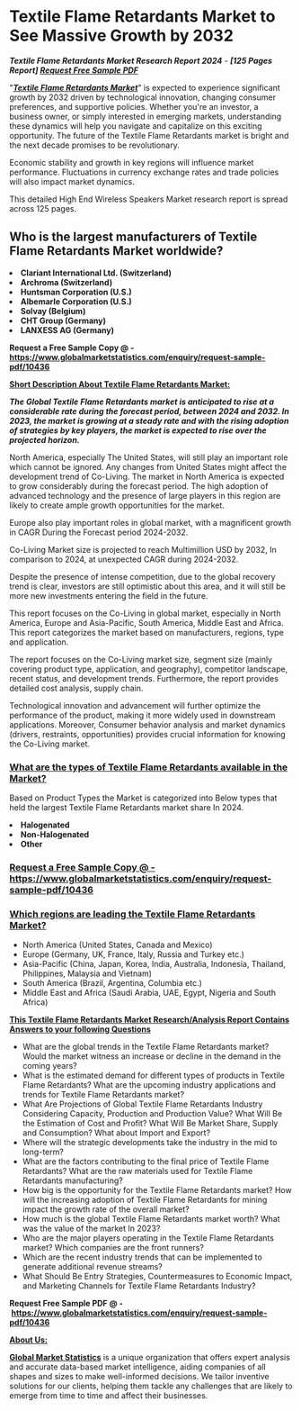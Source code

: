 <h1>Textile Flame Retardants Market to See Massive Growth by 2032</h1><p><em><strong>Textile Flame Retardants Market Research Report 2024</strong></em>&nbsp;-&nbsp;<em><strong>[125 Pages Report] </strong></em><em><strong><a href="https://www.globalmarketstatistics.com/enquiry/request-sample-pdf/10436">Request Free Sample PDF</a></strong></em></p><p>"<a style="font-style: italic; font-weight: bold;" href="https://www.globalmarketstatistics.com/market-reports/textile-flame-retardants-market-10436">Textile Flame Retardants Market</a>" is expected to experience significant growth by 2032 driven by technological innovation, changing consumer preferences, and supportive policies. Whether you're an investor, a business owner, or simply interested in emerging markets, understanding these dynamics will help you navigate and capitalize on this exciting opportunity. The future of the&nbsp;Textile Flame Retardants market is bright and the next decade promises to be revolutionary.</p><p>Economic stability and growth in key regions will influence market performance. Fluctuations in currency exchange rates and trade policies will also impact market dynamics.</p><p>This detailed&nbsp;High End Wireless Speakers Market research report is spread across 125 pages.</p><h2><strong>Who is the largest manufacturers of Textile Flame Retardants Market worldwide?</strong></h2><p><strong><li>Clariant International Ltd. (Switzerland)<li>Archroma (Switzerland)<li>Huntsman Corporation (U.S.)<li>Albemarle Corporation (U.S.)<li>Solvay (Belgium)<li>CHT Group (Germany)<li>LANXESS AG (Germany)</strong></p><p><strong>Request a Free Sample Copy @ - <a href="https://www.globalmarketstatistics.com/enquiry/request-sample-pdf/10436">https://www.globalmarketstatistics.com/enquiry/request-sample-pdf/10436</a></strong></p><p><strong><u>Short Description About Textile Flame Retardants Market:</u></strong></p><p><strong><em>The Global Textile Flame Retardants market is anticipated to rise at a considerable rate during the forecast period, between 2024 and 2032. In 2023, the market is growing at a steady rate and with the rising adoption of strategies by key players, the market is expected to rise over the projected horizon.</em></strong></p><p>North America, especially The United States, will still play an important role which cannot be ignored. Any changes from United States might affect the development trend of Co-Living. The market in North America is expected to grow considerably during the forecast period. The high adoption of advanced technology and the presence of large players in this region are likely to create ample growth opportunities for the market.</p><p>Europe also play important roles in global market, with a magnificent growth in CAGR During the Forecast period 2024-2032.</p><p>Co-Living Market size is projected to reach Multimillion USD by 2032, In comparison to 2024, at unexpected CAGR during 2024-2032.</p><p>Despite the presence of intense competition, due to the global recovery trend is clear, investors are still optimistic about this area, and it will still be more new investments entering the field in the future.</p><p>This report focuses on the Co-Living in global market, especially in North America, Europe and Asia-Pacific, South America, Middle East and Africa. This report categorizes the market based on manufacturers, regions, type and application.</p><p>The report focuses on the Co-Living market size, segment size (mainly covering product type, application, and geography), competitor landscape, recent status, and development trends. Furthermore, the report provides detailed cost analysis, supply chain.</p><p>Technological innovation and advancement will further optimize the performance of the product, making it more widely used in downstream applications. Moreover, Consumer behavior analysis and market dynamics (drivers, restraints, opportunities) provides crucial information for knowing the Co-Living market.</p><h3 class="rank-math-question "><span style="text-decoration: underline;">What are the types of Textile Flame Retardants available in the Market?</span></h3><p>Based on Product Types the Market is categorized into Below types that held the largest Textile Flame Retardants market share In 2024.</p><p><strong><li>Halogenated<li>Non-Halogenated<li>Other</strong></p><h3 class="rank-math-question "><span style="text-decoration: underline;">Request a Free Sample Copy @ - <a href="https://www.globalmarketstatistics.com/enquiry/request-sample-pdf/10436">https://www.globalmarketstatistics.com/enquiry/request-sample-pdf/10436</a></span></h3><h3 class="rank-math-question "><span style="text-decoration: underline;">Which regions are leading the Textile Flame Retardants Market?</span></h3><ul><li>North America (United States, Canada and Mexico)</li><li>Europe (Germany, UK, France, Italy, Russia and Turkey etc.)</li><li>Asia-Pacific (China, Japan, Korea, India, Australia, Indonesia, Thailand, Philippines, Malaysia and Vietnam)</li><li>South America (Brazil, Argentina, Columbia etc.)</li><li>Middle East and Africa (Saudi Arabia, UAE, Egypt, Nigeria and South Africa)</li></ul><p><strong><u>This Textile Flame Retardants Market Research/Analysis Report Contains Answers to your following Questions</u></strong></p><ul><li>What are the global trends in the Textile Flame Retardants market? Would the market witness an increase or decline in the demand in the coming years?</li><li>What is the estimated demand for different types of products in Textile Flame Retardants? What are the upcoming industry applications and trends for Textile Flame Retardants market?</li><li>What Are Projections of Global Textile Flame Retardants Industry Considering Capacity, Production and Production Value? What Will Be the Estimation of Cost and Profit? What Will Be Market Share, Supply and Consumption? What about Import and Export?</li><li>Where will the strategic developments take the industry in the mid to long-term?</li><li>What are the factors contributing to the final price of Textile Flame Retardants? What are the raw materials used for Textile Flame Retardants manufacturing?</li><li>How big is the opportunity for the Textile Flame Retardants market? How will the increasing adoption of Textile Flame Retardants for mining impact the growth rate of the overall market?</li><li>How much is the global Textile Flame Retardants market worth? What was the value of the market In 2023?</li><li>Who are the major players operating in the Textile Flame Retardants market? Which companies are the front runners?</li><li>Which are the recent industry trends that can be implemented to generate additional revenue streams?</li><li>What Should Be Entry Strategies, Countermeasures to Economic Impact, and Marketing Channels for Textile Flame Retardants Industry?</li></ul><p><strong>Request Free Sample PDF @ -&nbsp;<a href="https://www.globalmarketstatistics.com/enquiry/request-sample-pdf/10436">https://www.globalmarketstatistics.com/enquiry/request-sample-pdf/10436</a></strong></p><p><strong><u>About Us:</u></strong></p><p><strong><a href="https://www.globalmarketstatistics.com/">Global Market Statistics</a></strong> is a unique organization that offers expert analysis and accurate data-based market intelligence, aiding companies of all shapes and sizes to make well-informed decisions. We tailor inventive solutions for our clients, helping them tackle any challenges that are likely to emerge from time to time and affect their businesses.</p>

